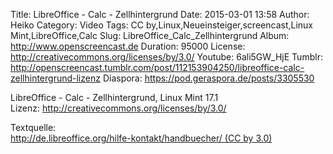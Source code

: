 Title: LibreOffice - Calc - Zellhintergrund
Date: 2015-03-01 13:58
Author: Heiko
Category: Video
Tags: CC by,Linux,Neueinsteiger,screencast,Linux Mint,LibreOffice,Calc
Slug: LibreOffice_Calc_Zellhintergrund
Album: http://www.openscreencast.de
Duration: 95000
License: http://creativecommons.org/licenses/by/3.0/
Youtube: 6ali5GW_HjE
Tumblr: http://openscreencast.tumblr.com/post/112153904250/libreoffice-calc-zellhintergrund-lizenz
Diaspora: https://pod.geraspora.de/posts/3305530

LibreOffice - Calc - Zellhintergrund, Linux Mint 17.1  
Lizenz: <http://creativecommons.org/licenses/by/3.0/>  
  
Textquelle:  
[http://de.libreoffice.org/hilfe-kontakt/handbuecher/ (CC by
3.0)](http://de.libreoffice.org/hilfe-kontakt/handbuecher/)

